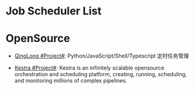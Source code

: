 # Job Scheduler List

# OpenSource

- [QingLong #Project#](https://github.com/whyour/qinglong): Python/JavaScript/Shell/Typescript 定时任务管理

- [Kestra #Project#](https://github.com/kestra-io/kestra): Kestra is an infinitely scalable opensource orchestration and scheduling platform, creating, running, scheduling, and monitoring millions of complex pipelines.
